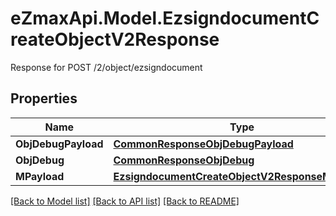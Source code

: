 # eZmaxApi.Model.EzsigndocumentCreateObjectV2Response
Response for POST /2/object/ezsigndocument

## Properties

Name | Type | Description | Notes
------------ | ------------- | ------------- | -------------
**ObjDebugPayload** | [**CommonResponseObjDebugPayload**](CommonResponseObjDebugPayload.md) |  | 
**ObjDebug** | [**CommonResponseObjDebug**](CommonResponseObjDebug.md) |  | [optional] 
**MPayload** | [**EzsigndocumentCreateObjectV2ResponseMPayload**](EzsigndocumentCreateObjectV2ResponseMPayload.md) |  | 

[[Back to Model list]](../README.md#documentation-for-models) [[Back to API list]](../README.md#documentation-for-api-endpoints) [[Back to README]](../README.md)

